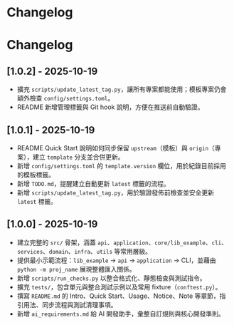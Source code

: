 # Changelog

# Changelog

## [1.0.2] - 2025-10-19

- 擴充 `scripts/update_latest_tag.py`，讓所有專案都能使用；模板專案仍會額外檢查 `config/settings.toml`。
- README 新增管理標籤與 Git hook 說明，方便在推送前自動驗證。

## [1.0.1] - 2025-10-19

- README Quick Start 說明如何同步保留 `upstream`（模板）與 `origin`（專案），建立 `template` 分支並合併更新。
- 新增 `config/settings.toml` 的 `template.version` 欄位，用於紀錄目前採用的模板標籤。
- 新增 `TODO.md`，提醒建立自動更新 `latest` 標籤的流程。
- 新增 `scripts/update_latest_tag.py`，用於驗證發佈前檢查並安全更新 `latest` 標籤。

## [1.0.0] - 2025-10-19

- 建立完整的 `src/` 骨架，涵蓋 `api`、`application`、`core/lib_example`、`cli`、`services`、`domain`、`infra`、`utils` 等常用層級。
- 提供最小示範流程：`lib_example` → `api` → `application` → CLI，並藉由 `python -m proj_name` 展現整體匯入關係。
- 新增 `scripts/run_checks.py` 以整合格式化、靜態檢查與測試指令。
- 擴充 `tests/`，包含單元與整合測試示例以及常用 fixture（`conftest.py`）。
- 撰寫 `README.md` 的 Intro、Quick Start、Usage、Notice、Note 等章節，指引用法、同步流程與測試清理事項。
- 新增 `ai_requirements.md` 給 AI 開發助手，彙整自訂規則與核心開發準則。
